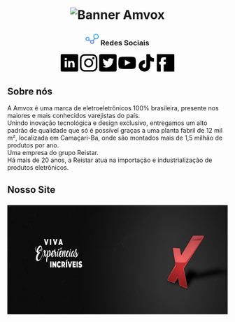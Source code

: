 <h1 align = "center">
    <img src="../imgs/padrao.png" title="#RedesSociais" alt="Banner Amvox">

</h1>

<h3 align="center"> 
<img src="../imgs/001-connections.png" alt="Redes sociais" height="30px"> Redes Sociais
</h3>

<p align="center">
<a href="https://br.linkedin.com/company/amvox"><img src="../imgs/linkedin.png" height="40px" alt="Siga no Linkedin"></a>
<a href="https://www.instagram.com/amvox_/"> <img src="../imgs/instagram.png" alt="Siga no Instagram" height="40px"></a>
<a href="https://twitter.com/amvox_"> <img src="../imgs/twitter.png" alt="Siga no twitter" height="40px"></a>
<a href="https://www.youtube.com/user/AmvoxBrasil"> <img src="../imgs/youtube.png" height="40px" alt="Increva-se no canal do Youtube"></a>
<a href="https://www.tiktok.com/@amvox_"><img src="../imgs/tiktok.png" height="40px" alt="Siga no TikTok"></a>
<a href="https://www.facebook.com/AmvoxBrasil"><img src="../imgs/facebook.png" alt="Siga no Facebook" height="40px"></a>
</p>

## Sobre nós

<p>A Amvox é uma marca de eletroeletrônicos 100% brasileira, presente nos maiores e mais conhecidos varejistas do país. <br>
Unindo inovação tecnológica e design exclusivo, entregamos um alto padrão de qualidade que só é possível graças a uma planta fabril de 12 mil m², localizada em Camaçari-Ba, onde são montados mais de 1,5 milhão de produtos por ano. <br>
Uma empresa do grupo Reistar. <br>
Há mais de 20 anos, a Reistar atua na importação e industrialização de produtos eletrônicos. </p>

## Nosso Site

<h3 align="center"><a href="https://www.amvox.com.br/"><img src="../imgs/amv-header.jfif" alt="Header-Amvox" height="250px"></a> </h3>
